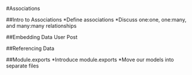 #Associations

##Intro to Associations
*Define associations
*Discuss one:one, one:many, and many:many relationships

##Embedding Data
User
Post

##Referencing Data

##Module.exports
*Introduce module.exports
*Move our models into separate files